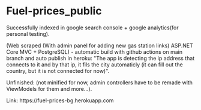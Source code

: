 # Fuel-prices_public
<p>
Successfully indexed in google search console + google analytics(for personal testing).
</p>

<p>
(Web scraped (With admin panel for adding new gas station links) ASP.NET Core MVC + PostgreSQL) - automatic build with github actions on main branch and auto publish in heroku: 
"The app is detecting the ip address that connects to it and by that ip, it fils the city automaticly (it can fill out the country, but it is not connected for now)".
</p>
<p>
Unfinished: (not minified for now, admin controllers have to be remade with ViewModels for them and more...).
</p>
<p>
Link: https://fuel-prices-bg.herokuapp.com
</p>
